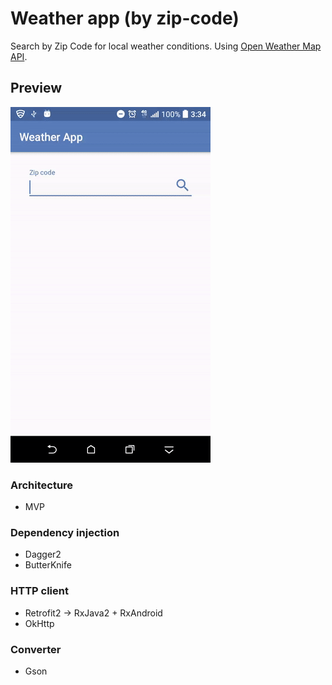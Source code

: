 # Weather app (by zip-code)

Search by Zip Code for local weather conditions. Using [Open Weather Map API](https://openweathermap.org/api).

## Preview
<img src="https://raw.githubusercontent.com/rachidKamili/weather-by-zip-app/master/screenshots/lifecycle.gif">

### Architecture
* MVP

### Dependency injection
* Dagger2
* ButterKnife

### HTTP client
* Retrofit2 -> RxJava2 + RxAndroid
* OkHttp

### Converter
* Gson
